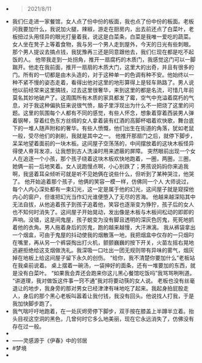 - > 2021/8/11
- 我们仨走进一家餐馆，女人点了份中份的板面，我也点了份中份的板面。老板问我要加什么，我说加火腿，辣椒，游走在厨房内，出去前还点了白菜叶，老板扭过头用怪异的眼光打量着我，说这是白菜条，白菜是我唯一爱吃的蔬菜。
  女人坐在凳子上等着食物，我与另一个男人走到屋外，今天的日光有些刺眼。那个男人提议去搞点钱，我犹豫再三还是同意跟他去，我们仨现在都是吃不起饭的人。
  他带我走到一处拐角，推开一扇腐朽的木质门，我感觉这门可以一脚踹开。他走在我前面，推开一扇扇的木质大门，这里大的出奇，并且有很多的门。所有的一切都是由木头造的，对于这种单一的色调有种不安。他始终以一种不紧不慢的姿态走着，看得出他对这里的地形算得上是轻车熟路了。男人说他以前经常来这里搞钱，过去这里很奢华，来到这里的都是名流，可惜几年前莫名其妙地破产了。这周围所有木质的家具都发了霉，空气中充溢着腐朽的气息，对于我这种偏执狂来说很气愤，脑子里浮现出为什么不一把烧了这里的问题。这里的氛围每个人都有不同的感觉，有些人怀念，想象着穿着西装男人弹着钢琴，穿着红色东方丝绸的女人拿着装有红酒的高脚杯唱着欢快歌，舞台底下的一堆人随声附和的奢华。有些人愤慨，他们出生在街道的角落，犹如老鼠一般，受尽他们的剥削，我就是其中之一。
  他推开那扇门之后，就停下脚步，呆呆地望着面前的一块木板。这间屋子空荡荡的，中间摆放着的这块木板怪异得使人脊背发凉，让我想到古人洗澡时用来遮蔽的屏障。
  突然眼前出现一个女人在追逐一个小孩，那个孩子绕着这块木板欢快地跑着，一圈，两圈，三圈，她俩一前一后地笑着。女人说跑慢点啊，小心别跌了；男孩说妈妈你来追我啊，我竖着耳朵倾听可就是听不见她俩在说些什么，但听到了某种哭泣，他哭了。
  他开始追着那个孩子，他俩的笑容一模一样，仿佛同一个人
  大师说过，每个人内心深处都有一束幻光，这一定是属于他的幻光，这间屋子就是窥探他内心的窗户，但谁把幻光当作幻光谁便堕入了无尽的苦海。
  他越来越深陷其中无法自拔，从他追着孩子到孩子追着他，笑容也逐渐变为狰狞，孩子后的女人也不知何时消失了。这间屋子开始晃动，发出像是木板与木板间松动的即即的声响。没错，这是间鬼屋，孩子蜕变为没有脚且透明的深灰色厉鬼，死死地抓着他的衣角。男人拖着身后的厉鬼，跑的越来越慢，大汗淋漓。
  我从裤袋拿出一个烟盒，可由于鬼屋的抖动使我的烟散落一地，我把烟盒中仅存的一只烟叼在嘴里，再从另一个裤袋掏出打火机，颤颤巍巍的按下开关，火苗左摇右晃地逃避拒绝给这支烟做洗礼。我深吸一口吐出一团无规则带有异味的雾气，烟灰掉在地板上给这间屋子留下永久的创伤。
  “给你，我不清楚你要加什么”老板站在我桌前说着。
  桌上摆着一碗汤，一袋抻好的面条，还有一堆要加的东西，就是没有白菜叶。
  “如果我会弄还会跑来你这儿黑心餐馆吃饭吗”我骂骂咧咧道。
  “讲道理，我对做饭这件事一窍不通”我对将要动筷的女人说。
  老板也没有丝毫退让的地步，我身旁的那对男女已经津津有味地吃了起来。我起身拍屁股走人，身后的那个黑心老板叫嚣着让我付钱，我没有回头。他说找人打我，于是我加快脚步跑了。
- 我气喘吁吁地跑着，在一处灰烬旁停下脚步，双手按在膝盖上半蹲半立着。抬头目视这空洞的黑色，几曾何时它多么地美丽，现在它永远消失了，仿佛没有存在过一般。
-
- ——灵感源于《伊春》中的邻居
- #梦境
-